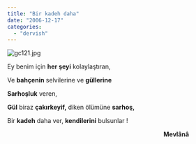 ```yaml
---
title: "Bir kadeh daha"
date: "2006-12-17"
categories: 
  - "dervish"
---
```


![gc121.jpg](/uploads/2006/12/gc121.kucukresim.jpg)

Ey benim için **her şeyi** kolaylaştıran,

Ve **bahçenin** selvilerine ve **güllerine**

**Sarhoşluk** veren,

**Gül** biraz **çakırkeyif,** diken ölümüne **sarhoş,**

Bir **kadeh** daha ver, **kendilerini** bulsunlar !

                                                                                           **Mevlânâ**
